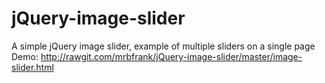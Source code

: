 # jQuery-image-slider
A simple jQuery image slider, example of multiple sliders on a single page
Demo: http://rawgit.com/mrbfrank/jQuery-image-slider/master/image-slider.html
